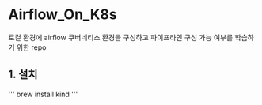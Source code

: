 # Airflow_On_K8s
로컬 환경에 airflow 쿠버네티스 환경을 구성하고 파이프라인 구성 가능 여부를 학습하기 위한 repo




## 1. 설치

''' brew install kind '''
